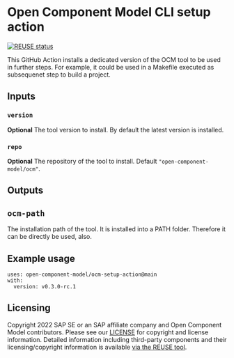 # Open Component Model CLI setup action

[![REUSE status](https://api.reuse.software/badge/github.com/open-component-model/ocm-setup-action)](https://api.reuse.software/info/github.com/open-component-model/ocm-setup-action)

This GitHub Action installs a dedicated version of the OCM tool to be used
in further steps. For example, it could be used in a Makefile executed as
subsequenet step to build a project.

## Inputs

### `version`

**Optional** The tool version to install. By default the latest version is installed.

### `repo`

**Optional** The repository of the tool to install. Default `"open-component-model/ocm"`.

## Outputs

## `ocm-path`

The installation path of the tool.
It is installed into a PATH folder. Therefore it can be directly be used, also.

## Example usage

```
uses: open-component-model/ocm-setup-action@main
with:
  version: v0.3.0-rc.1
```

## Licensing

Copyright 2022 SAP SE or an SAP affiliate company and Open Component Model contributors.
Please see our [LICENSE](LICENSE) for copyright and license information.
Detailed information including third-party components and their licensing/copyright information is available [via the REUSE tool](https://api.reuse.software/info/github.com/open-component-model/ocm-setup-action).
